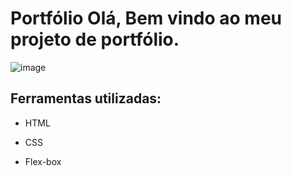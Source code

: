 # Portfólio Olá, Bem vindo ao meu projeto de portfólio.

![image](https://cdn.discordapp.com/attachments/1168316118075715654/1203114080559300658/image.png)

## Ferramentas utilizadas:

* HTML

* CSS

* Flex-box

```
